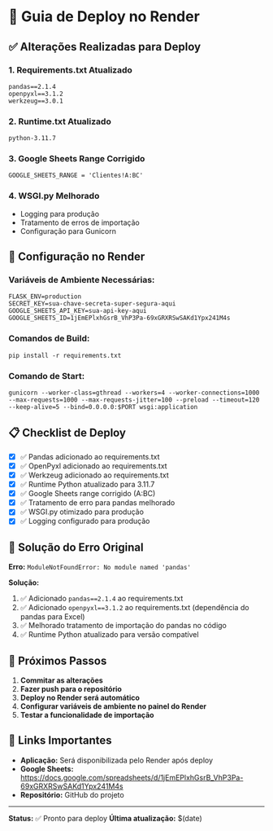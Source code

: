 # 🚀 Guia de Deploy no Render

## ✅ Alterações Realizadas para Deploy

### 1. **Requirements.txt Atualizado**
```
pandas==2.1.4
openpyxl==3.1.2
werkzeug==3.0.1
```

### 2. **Runtime.txt Atualizado**
```
python-3.11.7
```

### 3. **Google Sheets Range Corrigido**
```
GOOGLE_SHEETS_RANGE = 'Clientes!A:BC'
```

### 4. **WSGI.py Melhorado**
- Logging para produção
- Tratamento de erros de importação
- Configuração para Gunicorn

## 🔧 Configuração no Render

### Variáveis de Ambiente Necessárias:
```
FLASK_ENV=production
SECRET_KEY=sua-chave-secreta-super-segura-aqui
GOOGLE_SHEETS_API_KEY=sua-api-key-aqui
GOOGLE_SHEETS_ID=1jEmEPlxhGsrB_VhP3Pa-69xGRXRSwSAKd1Ypx241M4s
```

### Comandos de Build:
```
pip install -r requirements.txt
```

### Comando de Start:
```
gunicorn --worker-class=gthread --workers=4 --worker-connections=1000 --max-requests=1000 --max-requests-jitter=100 --preload --timeout=120 --keep-alive=5 --bind=0.0.0.0:$PORT wsgi:application
```

## 📋 Checklist de Deploy

- [x] ✅ Pandas adicionado ao requirements.txt
- [x] ✅ OpenPyxl adicionado ao requirements.txt
- [x] ✅ Werkzeug adicionado ao requirements.txt
- [x] ✅ Runtime Python atualizado para 3.11.7
- [x] ✅ Google Sheets range corrigido (A:BC)
- [x] ✅ Tratamento de erro para pandas melhorado
- [x] ✅ WSGI.py otimizado para produção
- [x] ✅ Logging configurado para produção

## 🐛 Solução do Erro Original

**Erro:** `ModuleNotFoundError: No module named 'pandas'`

**Solução:**
1. ✅ Adicionado `pandas==2.1.4` ao requirements.txt
2. ✅ Adicionado `openpyxl==3.1.2` ao requirements.txt (dependência do pandas para Excel)
3. ✅ Melhorado tratamento de importação do pandas no código
4. ✅ Runtime Python atualizado para versão compatível

## 🔄 Próximos Passos

1. **Commitar as alterações**
2. **Fazer push para o repositório**
3. **Deploy no Render será automático**
4. **Configurar variáveis de ambiente no painel do Render**
5. **Testar a funcionalidade de importação**

## 🔗 Links Importantes

- **Aplicação:** Será disponibilizada pelo Render após deploy
- **Google Sheets:** https://docs.google.com/spreadsheets/d/1jEmEPlxhGsrB_VhP3Pa-69xGRXRSwSAKd1Ypx241M4s
- **Repositório:** GitHub do projeto

---
**Status:** ✅ Pronto para deploy
**Última atualização:** $(date)
